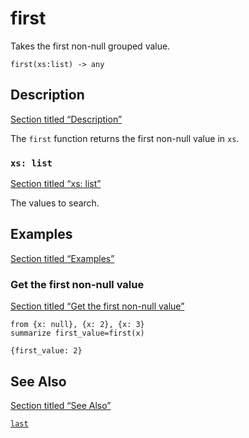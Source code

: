 # first

Takes the first non-null grouped value.

```tql
first(xs:list) -> any
```

## Description

[Section titled “Description”](#description)

The `first` function returns the first non-null value in `xs`.

### `xs: list`

[Section titled “xs: list”](#xs-list)

The values to search.

## Examples

[Section titled “Examples”](#examples)

### Get the first non-null value

[Section titled “Get the first non-null value”](#get-the-first-non-null-value)

```tql
from {x: null}, {x: 2}, {x: 3}
summarize first_value=first(x)
```

```tql
{first_value: 2}
```

## See Also

[Section titled “See Also”](#see-also)

[`last`](/reference/functions/last)
